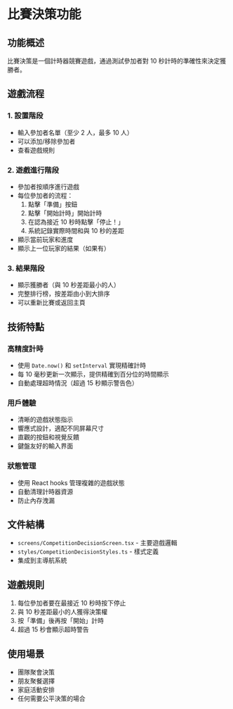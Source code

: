 # 比賽決策功能

## 功能概述

比賽決策是一個計時器競賽遊戲，通過測試參加者對 10 秒計時的準確性來決定獲勝者。

## 遊戲流程

### 1. 設置階段

- 輸入參加者名單（至少 2 人，最多 10 人）
- 可以添加/移除參加者
- 查看遊戲規則

### 2. 遊戲進行階段

- 參加者按順序進行遊戲
- 每位參加者的流程：
  1. 點擊「準備」按鈕
  2. 點擊「開始計時」開始計時
  3. 在認為接近 10 秒時點擊「停止！」
  4. 系統記錄實際時間和與 10 秒的差距
- 顯示當前玩家和進度
- 顯示上一位玩家的結果（如果有）

### 3. 結果階段

- 顯示獲勝者（與 10 秒差距最小的人）
- 完整排行榜，按差距由小到大排序
- 可以重新比賽或返回主頁

## 技術特點

### 高精度計時

- 使用 `Date.now()` 和 `setInterval` 實現精確計時
- 每 10 毫秒更新一次顯示，提供精確到百分位的時間顯示
- 自動處理超時情況（超過 15 秒顯示警告色）

### 用戶體驗

- 清晰的遊戲狀態指示
- 響應式設計，適配不同屏幕尺寸
- 直觀的按鈕和視覺反饋
- 鍵盤友好的輸入界面

### 狀態管理

- 使用 React hooks 管理複雜的遊戲狀態
- 自動清理計時器資源
- 防止內存洩漏

## 文件結構

- `screens/CompetitionDecisionScreen.tsx` - 主要遊戲邏輯
- `styles/CompetitionDecisionStyles.ts` - 樣式定義
- 集成到主導航系統

## 遊戲規則

1. 每位參加者要在最接近 10 秒時按下停止
2. 與 10 秒差距最小的人獲得決策權
3. 按「準備」後再按「開始」計時
4. 超過 15 秒會顯示超時警告

## 使用場景

- 團隊聚會決策
- 朋友聚餐選擇
- 家庭活動安排
- 任何需要公平決策的場合
